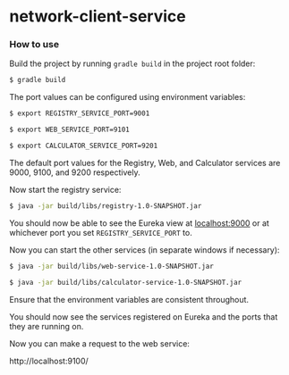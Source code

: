# network-client-service

### How to use

Build the project by running `gradle build` in the project root folder:

````bash
$ gradle build
````

The port values can be configured using environment variables:

````bash
$ export REGISTRY_SERVICE_PORT=9001

$ export WEB_SERVICE_PORT=9101

$ export CALCULATOR_SERVICE_PORT=9201
````

The default port values for the Registry, Web, and Calculator services are 9000, 9100, and 9200 respectively.

 Now start the registry service:

 ````bash
 $ java -jar build/libs/registry-1.0-SNAPSHOT.jar
 ````

 You should now be able to see the Eureka view at [localhost:9000](http://localhost:9000) or at whichever port you set `REGISTRY_SERVICE_PORT` to.

 Now you can start the other services (in separate windows if necessary):

 ````bash
 $ java -jar build/libs/web-service-1.0-SNAPSHOT.jar

 $ java -jar build/libs/calculator-service-1.0-SNAPSHOT.jar
 ````

 Ensure that the environment variables are consistent throughout.

 You should now see the services registered on Eureka and the ports that they are running on.

 Now you can make a request to the web service:

 http://localhost:9100/
